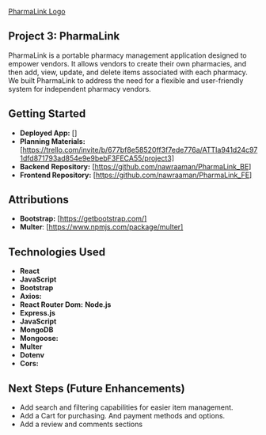 [PharmaLink Logo]()

## Project 3: PharmaLink

PharmaLink is a portable pharmacy management application designed to empower vendors. It allows vendors to create their own pharmacies, and then add, view, update, and delete items associated with each pharmacy. We built PharmaLink to address the need for a flexible and user-friendly system for independent pharmacy vendors.

## Getting Started

- **Deployed App:** []
- **Planning Materials:** [https://trello.com/invite/b/677bf8e58520ff3f7ede776a/ATTIa941d24c971dfd871793ad854e9e9bebF3FECA55/project3]
- **Backend Repository:** [https://github.com/nawraaman/PharmaLink_BE]
- **Frontend Repository:** [https://github.com/nawraaman/PharmaLink_FE]

## Attributions

- **Bootstrap:** [https://getbootstrap.com/]
- **Multer**: [https://www.npmjs.com/package/multer]

## Technologies Used

- **React**
- **JavaScript**
- **Bootstrap**
- **Axios:**
- **React Router Dom:**
  **Node.js**
- **Express.js**
- **JavaScript**
- **MongoDB**
- **Mongoose:**
- **Multer**
- **Dotenv**
- **Cors:**

## Next Steps (Future Enhancements)

- Add search and filtering capabilities for easier item management.
- Add a Cart for purchasing. And payment methods and options.
- Add a review and comments sections
